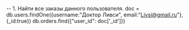 -- 1. Найти все заказы данного пользователя.
doc = db.users.findOne({username:"Доктор Ливси", email:"Livsi@gmail.ru"}, {_id:true})
db.orders.find({"user_id": doc['_id']})

